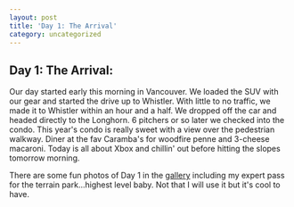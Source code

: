 ```yaml
---
layout: post
title: 'Day 1: The Arrival'
category: uncategorized
---
```


## Day 1: The Arrival:

Our day started early this morning in Vancouver.  We loaded the SUV with our gear and started the drive up to Whistler.  With little to no traffic, we made it to Whistler within an hour and a half.  We dropped off the car and headed directly to the Longhorn.  6 pitchers or so later we checked into the condo.  This year's condo is really sweet with a view over the pedestrian walkway.  Diner at the fav Caramba's for woodfire penne and 3-cheese macaroni.  Today is all about Xbox and chillin' out before hitting the slopes tomorrow morning.

There are some fun photos of Day 1 in the [gallery](http://www.wastedboarding.com/wastedblog/gallery.aspx) including my expert pass for the terrain park...highest level baby.  Not that I will use it but it's cool to have.
